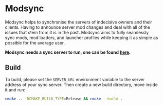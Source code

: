 # Modsync

Modsync helps to synchronise the servers of indecisive owners and their clients.
Having to announce server mod changes and deal with all of the issues that stem from it is in the past.
Modsync aims to fully seamlessly sync mods, mod loaders, and launcher profiles while keeping it as
simple as possible for the average user.

**Modsync needs a sync server to run, one can be found [here](https://github.com/Sit-Back/modsync-server).**

## Build

To build, please set the `SERVER_URL` environment variable to the server address of your sync server. Then create
a new build directory, move inside it and run:

```bash
cmake .. -DCMAKE_BUILD_TYPE=Release && cmake --build .
```